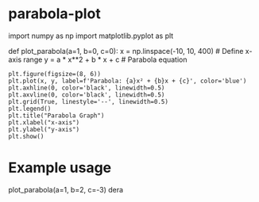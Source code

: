 # parabola-plot
import numpy as np
import matplotlib.pyplot as plt

def plot_parabola(a=1, b=0, c=0):
    x = np.linspace(-10, 10, 400)  # Define x-axis range
    y = a * x**2 + b * x + c  # Parabola equation
    
    plt.figure(figsize=(8, 6))
    plt.plot(x, y, label=f'Parabola: {a}x² + {b}x + {c}', color='blue')
    plt.axhline(0, color='black', linewidth=0.5)
    plt.axvline(0, color='black', linewidth=0.5)
    plt.grid(True, linestyle='--', linewidth=0.5)
    plt.legend()
    plt.title("Parabola Graph")
    plt.xlabel("x-axis")
    plt.ylabel("y-axis")
    plt.show()

# Example usage
plot_parabola(a=1, b=2, c=-3)
dera
